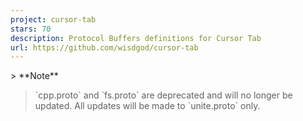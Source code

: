 ```yaml
---
project: cursor-tab
stars: 70
description: Protocol Buffers definitions for Cursor Tab
url: https://github.com/wisdgod/cursor-tab
---
```


\> \*\*Note\*\*  
> \`cpp.proto\` and \`fs.proto\` are deprecated and will no longer be updated. All updates will be made to \`unite.proto\` only.
